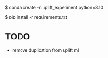 $ conda create -n uplift_experiment python=3.10


$ pip install -r requirements.txt


# TODO

* remove duplication from uplift ml
